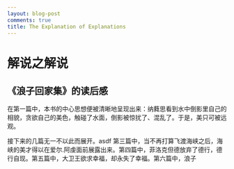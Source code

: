 ```yaml
---
layout: blog-post
comments: true
title: The Explanation of Explanations
---
```


解说之解说
======

《浪子回家集》的读后感
------


在第一篇中，本书的中心思想便被清晰地呈现出来：纳蕤思看到水中倒影里自己的相貌，贪欲自己的美色，触碰了水面，倒影被惊扰了、混乱了。于是，美只可被远观。

接下来的几篇无一不以此而展开。asdf 第三篇中，当不再打算飞渡海峡之后，海峡的美才得以在爱尔.阿虔面前展露出来。第四篇中，菲洛克但德放弃了德行，德行自现。第五篇中，大卫王欲求幸福，却永失了幸福。第六篇中，浪子
